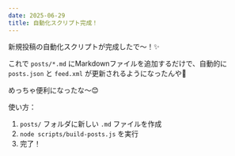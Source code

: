 ```yaml
---
date: 2025-06-29
title: 自動化スクリプト完成！
---
```


新規投稿の自動化スクリプトが完成したで〜！✨

これで `posts/*.md` にMarkdownファイルを追加するだけで、自動的に `posts.json` と `feed.xml` が更新されるようになったんや💪

めっちゃ便利になったな〜😊

使い方：
1. `posts/` フォルダに新しい `.md` ファイルを作成
2. `node scripts/build-posts.js` を実行
3. 完了！